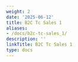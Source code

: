 ```yaml
---
weight: 2
date: '2025-06-12'
title: B2C Tc Sales 1
aliases:
- /docs/b2c-tc-sales_1/
description: ''
linkTitle: B2C Tc Sales 1
type: docs
---
```



